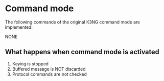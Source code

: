 # Command mode

The following commands of the original K3NG command mode are implemented:

NONE

## What happens when command mode is activated

1. Keying is stopped
2. Buffered message is NOT discarded
3. Protocol commands are not checked 
